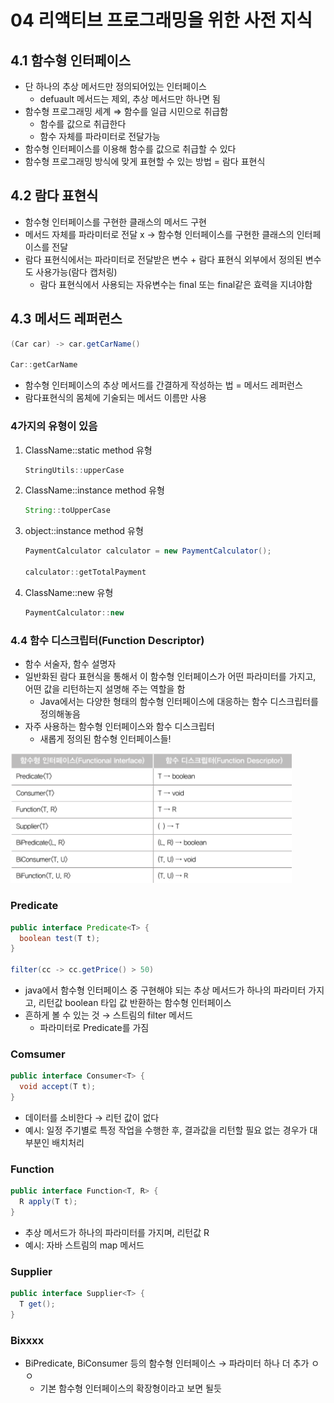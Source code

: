 # 04 리액티브 프로그래밍을 위한 사전 지식

## 4.1 함수형 인터페이스

- 단 하나의 추상 메서드만 정의되어있는 인터페이스
    - defuault 메서드는 제외, 추상 메서드만 하나면 됨
- 함수형 프로그래밍 세계 ⇒ 함수를 일급 시민으로 취급함
    - 함수를 값으로 취급한다
    - 함수 자체를 파라미터로 전달가능
- 함수형 인터페이스를 이용해 함수를 값으로 취급할 수 있다
- 함수형 프로그래밍 방식에 맞게 표현할 수 있는 방법 = 람다 표현식

## 4.2 람다 표현식

- 함수형 인터페이스를 구현한 클래스의 메서드 구현
- 메서드 자체를 파라미터로 전달 x → 함수형 인터페이스를 구현한 클래스의 인터페이스를 전달
- 람다 표현식에서는 파라미터로 전달받은 변수 + 람다 표현식 외부에서 정의된 변수도 사용가능(람다 캡처링)
    - 람다 표현식에서 사용되는 자유변수는 final 또는 final같은 효력을 지녀야함

## 4.3 메서드 레퍼런스

```java
(Car car) -> car.getCarName()  

Car::getCarName
```

- 함수형 인터페이스의 추상 메서드를 간결하게 작성하는 법 = 메서드 레퍼런스
- 람다표현식의 몸체에 기술되는 메서드 이름만 사용

### 4가지의 유형이 있음

1. ClassName::static method 유형
    
    ```java
    StringUtils::upperCase
    ```
    
2. ClassName::instance method 유형
    
    ```java
    String::toUpperCase
    ```
    
3. object::instance method 유형
    
    ```java
    PaymentCalculator calculator = new PaymentCalculator();
    
    calculator::getTotalPayment
    ```
    
4. ClassName::new 유형
    
    ```java
    PaymentCalculator::new
    ```
    

### 4.4 함수 디스크립터(Function Descriptor)

- 함수 서술자, 함수 설명자
- 일반화된 람다 표현식을 통해서 이 함수형 인터페이스가 어떤 파라미터를 가지고, 어떤 값을 리턴하는지 설명해 주는 역할을 함
    - Java에서는 다양한 형태의 함수형 인터페이스에 대응하는 함수 디스크립터를 정의해놓음
- 자주 사용하는 함수형 인터페이스와 함수 디스크립터
    - 새롭게 정의된 함수형 인터페이스들!

<img src="res/image.png" width="450"/>

### Predicate

```java
public interface Predicate<T> {
  boolean test(T t);
}

filter(cc -> cc.getPrice() > 50)
```

- java에서 함수형 인터페이스 중 구현해야 되는 추상 메서드가 하나의 파라미터 가지고, 리턴값 boolean 타입 값 반환하는 함수형 인터페이스
- 흔하게 볼 수 있는 것 → 스트림의 filter 메서드
    - 파라미터로 Predicate를 가짐

### Comsumer

```java
public interface Consumer<T> {
  void accept(T t);
}
```

- 데이터를 소비한다 → 리턴 값이 없다
- 예시: 일정 주기별로 특정 작업을 수행한 후, 결과값을 리턴할 필요 없는 경우가 대부분인 배치처리

### Function

```java
public interface Function<T, R> {
  R apply(T t);
}
```

- 추상 메서드가 하나의 파라미터를 가지며, 리턴값 R
- 예시: 자바 스트림의 map 메서드

### Supplier

```java
public interface Supplier<T> {
  T get();
}
```

### Bixxxx

- BiPredicate, BiConsumer 등의 함수형 인터페이스 → 파라미터 하나 더 추가 ㅇㅇ
    - 기본 함수형 인터페이스의 확장형이라고 보면 될듯